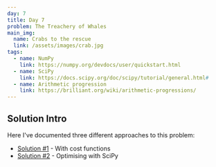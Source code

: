 ```yaml
---
day: 7
title: Day 7
problem: The Treachery of Whales
main_img:
  name: Crabs to the rescue
  link: /assets/images/crab.jpg
tags: 
  - name: NumPy
    link: https://numpy.org/devdocs/user/quickstart.html
  - name: SciPy
    link: https://docs.scipy.org/doc/scipy/tutorial/general.html#
  - name: Arithmetic progression
    link: https://brilliant.org/wiki/arithmetic-progressions/
---
```


## Solution Intro

Here I've documented three different approaches to this problem:

- [Solution #1](#solution-1) - With cost functions
- [Solution #2](#solution-2) - Optimising with SciPy

